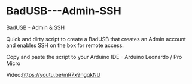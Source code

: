 # BadUSB---Admin-SSH
BadUSB - Admin &amp; SSH

Quick and dirty script to create a BadUSB that creates an Admin account and enables SSH on the box for remote access.

Copy and paste the script to your Arduino IDE - Arduino Leonardo / Pro Micro

Video:https://youtu.be/mR7x9ngqkNU
